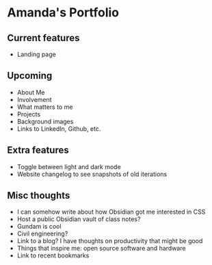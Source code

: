 # Amanda's Portfolio

## Current features
- Landing page

## Upcoming
- About Me
- Involvement
- What matters to me
- Projects
- Background images
- Links to LinkedIn, Github, etc.

## Extra features
- Toggle between light and dark mode
- Website changelog to see snapshots of old iterations

## Misc thoughts
- I can somehow write about how Obsidian got me interested in CSS
- Host a public Obsidian vault of class notes?
- Gundam is cool
- Civil engineering?
- Link to a blog? I have thoughts on productivity that might be good
- Things that inspire me: open source software and hardware
- Link to recent bookmarks